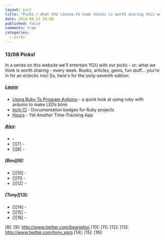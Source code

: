 ```yaml
---
layout: post
title: "Picks / what the vienna.rb team thinks is worth sharing this week"
date: 2014-08-13 20:00
published: false
comments: true
categories:
  - picks
---
```


### 13/08 Picks!

In a series on this website we'll entertain YOU with our picks - or: what we think is worth sharing - every week.
Books, articles, gems, fun stuff... you're in for an eclectic mix! So, here's for the sixty-seventh edition:

##### [Laura][1]:
  - [Using Ruby To Program Arduino][2] - a quick look at using ruby with arduino to make LEDs blink
  - [Inch CI][3] - Documentation badges for Ruby projects
  - [Hours][4] - Yet Another Time-Tracking App

##### [Alex][5]:
  - [][6] - 
  - [][7] - 
  - [][8] -

##### [Ben][9]:
  - [][10] - 
  - [][11] - 
  - [][12] - 

##### [Tony][13]:
  - [][14] - 
  - [][15] - 
  - [][16] - 

[1]: http://www.twitter.com/alicetragedy
[2]: http://code.tutsplus.com/articles/using-ruby-to-program-arduino--cms-21893
[3]: http://inch-ci.org
[4]: https://github.com/DefactoSoftware/Hours
[5]: http://www.twitter.com/alexandertacho
[6]: 
[7]: 
[8]:
[9]: http://www.twitter.com/beanieboi
[10]:
[11]:
[12]:
[13]: http://www.twitter.com/tony_xpro
[14]: 
[15]: 
[16]: 
